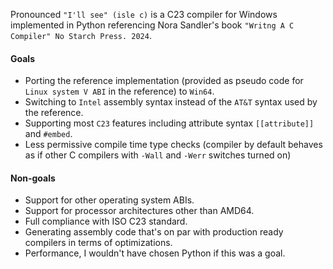 Pronounced `"I'll see" (isle c)` is a C23 compiler for Windows implemented in Python referencing Nora Sandler's book `"Writng A C Compiler" No Starch Press. 2024`.

#### Goals   
- Porting the reference implementation (provided as pseudo code for `Linux system V ABI` in the reference) to `Win64`.
- Switching to `Intel` assembly syntax instead of the `AT&T` syntax used by the reference.
- Supporting most `C23` features including attribute syntax `[[attribute]]` and `#embed`.
- Less permissive compile time type checks (compiler by default behaves as if other C compilers with `-Wall` and `-Werr` switches turned on)

#### Non-goals    
- Support for other operating system ABIs.
- Support for processor architectures other than AMD64.
- Full compliance with ISO C23 standard.
- Generating assembly code that's on par with production ready compilers in terms of optimizations.
- Performance, I wouldn't have chosen Python if this was a goal.
